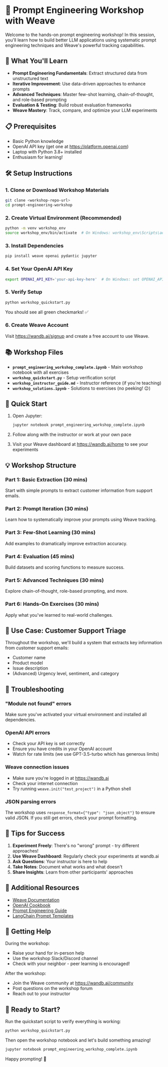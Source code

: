 # 🚀 Prompt Engineering Workshop with Weave

Welcome to the hands-on prompt engineering workshop! In this session, you'll learn how to build better LLM applications using systematic prompt engineering techniques and Weave's powerful tracking capabilities.

## 🎯 What You'll Learn

- **Prompt Engineering Fundamentals**: Extract structured data from unstructured text
- **Iterative Improvement**: Use data-driven approaches to enhance prompts
- **Advanced Techniques**: Master few-shot learning, chain-of-thought, and role-based prompting
- **Evaluation & Testing**: Build robust evaluation frameworks
- **Weave Mastery**: Track, compare, and optimize your LLM experiments

## 📋 Prerequisites

- Basic Python knowledge
- OpenAI API key (get one at https://platform.openai.com)
- Laptop with Python 3.8+ installed
- Enthusiasm for learning!

## 🛠️ Setup Instructions

### 1. Clone or Download Workshop Materials
```bash
git clone <workshop-repo-url>
cd prompt-engineering-workshop
```

### 2. Create Virtual Environment (Recommended)
```bash
python -m venv workshop_env
source workshop_env/bin/activate  # On Windows: workshop_env\Scripts\activate
```

### 3. Install Dependencies
```bash
pip install weave openai pydantic jupyter
```

### 4. Set Your OpenAI API Key
```bash
export OPENAI_API_KEY='your-api-key-here'  # On Windows: set OPENAI_API_KEY=your-api-key-here
```

### 5. Verify Setup
```bash
python workshop_quickstart.py
```

You should see all green checkmarks! ✅

### 6. Create Weave Account
Visit https://wandb.ai/signup and create a free account to use Weave.

## 📚 Workshop Files

- **`prompt_engineering_workshop_complete.ipynb`** - Main workshop notebook with all exercises
- **`workshop_quickstart.py`** - Setup verification script
- **`workshop_instructor_guide.md`** - Instructor reference (if you're teaching)
- **`workshop_solutions.ipynb`** - Solutions to exercises (no peeking! 😉)

## 🚀 Quick Start

1. Open Jupyter:
   ```bash
   jupyter notebook prompt_engineering_workshop_complete.ipynb
   ```

2. Follow along with the instructor or work at your own pace

3. Visit your Weave dashboard at https://wandb.ai/home to see your experiments

## 💡 Workshop Structure

### Part 1: Basic Extraction (30 mins)
Start with simple prompts to extract customer information from support emails.

### Part 2: Prompt Iteration (30 mins)
Learn how to systematically improve your prompts using Weave tracking.

### Part 3: Few-Shot Learning (30 mins)
Add examples to dramatically improve extraction accuracy.

### Part 4: Evaluation (45 mins)
Build datasets and scoring functions to measure success.

### Part 5: Advanced Techniques (30 mins)
Explore chain-of-thought, role-based prompting, and more.

### Part 6: Hands-On Exercises (30 mins)
Apply what you've learned to real-world challenges.

## 🎯 Use Case: Customer Support Triage

Throughout the workshop, we'll build a system that extracts key information from customer support emails:
- Customer name
- Product model
- Issue description
- (Advanced) Urgency level, sentiment, and category

## 🛟 Troubleshooting

### "Module not found" errors
Make sure you've activated your virtual environment and installed all dependencies.

### OpenAI API errors
- Check your API key is set correctly
- Ensure you have credits in your OpenAI account
- Watch for rate limits (we use GPT-3.5-turbo which has generous limits)

### Weave connection issues
- Make sure you're logged in at https://wandb.ai
- Check your internet connection
- Try running `weave.init("test_project")` in a Python shell

### JSON parsing errors
The workshop uses `response_format={"type": "json_object"}` to ensure valid JSON. If you still get errors, check your prompt formatting.

## 📝 Tips for Success

1. **Experiment Freely**: There's no "wrong" prompt - try different approaches!
2. **Use Weave Dashboard**: Regularly check your experiments at wandb.ai
3. **Ask Questions**: Your instructor is here to help
4. **Take Notes**: Document what works and what doesn't
5. **Share Insights**: Learn from other participants' approaches

## 🔗 Additional Resources

- [Weave Documentation](https://wandb.ai/docs/weave)
- [OpenAI Cookbook](https://cookbook.openai.com/)
- [Prompt Engineering Guide](https://www.promptingguide.ai/)
- [LangChain Prompt Templates](https://python.langchain.com/docs/modules/model_io/prompts/)

## 🤝 Getting Help

During the workshop:
- Raise your hand for in-person help
- Use the workshop Slack/Discord channel
- Check with your neighbor - peer learning is encouraged!

After the workshop:
- Join the Weave community at https://wandb.ai/community
- Post questions on the workshop forum
- Reach out to your instructor

## 🎉 Ready to Start?

Run the quickstart script to verify everything is working:
```bash
python workshop_quickstart.py
```

Then open the workshop notebook and let's build something amazing!

```bash
jupyter notebook prompt_engineering_workshop_complete.ipynb
```

Happy prompting! 🚀 